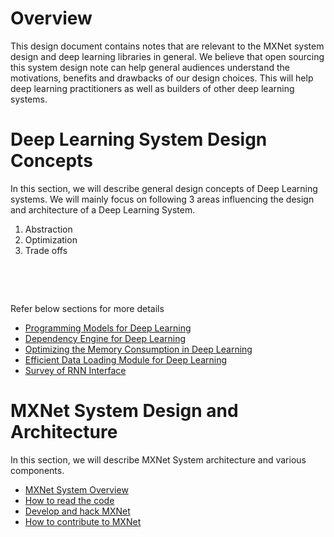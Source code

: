 # Overview

This design document contains notes that are relevant to the MXNet system design and deep learning libraries in general. We believe that open sourcing this system design note can help general audiences understand the  motivations, benefits and drawbacks of our design choices. This will help deep learning practitioners as well as builders of other deep learning systems.

# Deep Learning System Design Concepts

In this section, we will describe general design concepts of Deep Learning systems. We will mainly focus on following 3 areas influencing the design and architecture of a Deep Learning System.
1. Abstraction
2. Optimization
3. Trade offs


&nbsp;


&nbsp;

Refer below sections for more details
* [Programming Models for Deep Learning](http://mxnet.io/architecture/program_model.html)
* [Dependency Engine for Deep Learning](http://mxnet.io/architecture/note_engine.html)
* [Optimizing the Memory Consumption in Deep Learning](http://mxnet.io/architecture/note_memory.html)
* [Efficient Data Loading Module for Deep Learning](http://mxnet.io/architecture/note_data_loading.html)
* [Survey of RNN Interface](http://mxnet.io/architecture/rnn_interface.html)

# MXNet System Design and Architecture

In this section, we will describe MXNet System architecture and various components.
* [MXNet System Overview](http://mxnet.io/architecture/overview.html)
* [How to read the code](http://mxnet.io/architecture/read_code.html)
* [Develop and hack MXNet](http://mxnet.io/how_to/develop_and_hack.html)
* [How to contribute to MXNet](http://mxnet.io/community/contribute.html)
